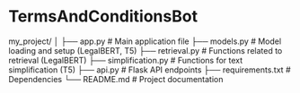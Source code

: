 # TermsAndConditionsBot

my_project/
│
├── app.py                # Main application file
├── models.py             # Model loading and setup (LegalBERT, T5)
├── retrieval.py          # Functions related to retrieval (LegalBERT)
├── simplification.py      # Functions for text simplification (T5)
├── api.py                # Flask API endpoints
├── requirements.txt      # Dependencies
└── README.md             # Project documentation
